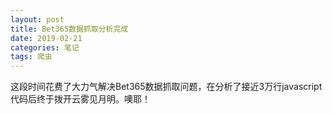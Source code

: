 ```yaml
---
layout: post
title: Bet365数据抓取分析完成
date: 2019-02-21
categories: 笔记
tags: 爬虫
---
```


这段时间花费了大力气解决Bet365数据抓取问题，在分析了接近3万行javascript代码后终于拨开云雾见月明。噢耶！
